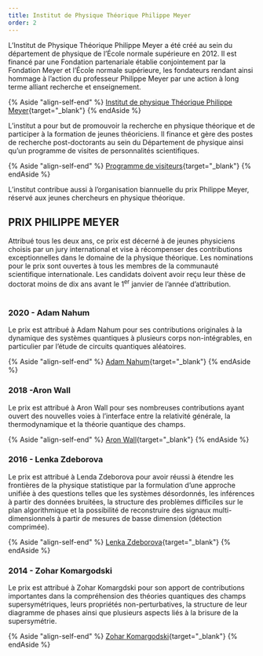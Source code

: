 ```yaml
---
title: Institut de Physique Théorique Philippe Meyer
order: 2
---
```


L’Institut de Physique Théorique Philippe Meyer a été créé au sein du département de physique de l’École normale supérieure en 2012. Il est financé par une Fondation partenariale établie conjointement par la Fondation Meyer et l’École normale supérieure, les fondateurs rendant ainsi hommage à l’action du professeur Philippe Meyer par une action à long terme alliant recherche et enseignement.

{% Aside "align-self-end" %}
  [Institut de physique Théorique Philippe Meyer](www.ipm.phys.ens.fr/){target="_blank"}
{% endAside %}

L’institut a pour but de promouvoir la recherche en physique théorique et de participer à la formation de jeunes théoriciens. Il finance et gère des postes de recherche post-doctorants au sein du Département de physique ainsi qu’un programme de visites de personnalités scientifiques.

{% Aside "align-self-end" %}
  [Programme de visiteurs](http://www.ipm.ens.fr/spip.php?rubrique16&lang=fr){target="_blank"}
{% endAside %}

L’institut contribue aussi à l’organisation biannuelle du prix Philippe Meyer, réservé aux jeunes chercheurs en physique théorique.

## PRIX PHILIPPE MEYER

Attribué tous les deux ans, ce prix est décerné à de jeunes physiciens choisis par un jury international et vise à récompenser des contributions exceptionnelles dans le domaine de la physique théorique. Les nominations pour le prix sont ouvertes à tous les membres de la communauté scientifique internationale. Les candidats doivent avoir reçu leur thèse de doctorat moins de dix ans avant le 1<sup>er</sup> janvier de l’année d’attribution.<br><br>

### 2020 - <span>Adam Nahum</span>

Le prix est attribué à Adam Nahum pour ses contributions originales à la dynamique
des systèmes quantiques à plusieurs corps non-intégrables, en particulier par l’étude
de circuits quantiques aléatoires.

{% Aside "align-self-end" %}
  [Adam Nahum](https://www.ipm.phys.ens.fr/spip.php?article178&lang=fr){target="_blank"}
{% endAside %}


### 2018 -<span>Aron Wall</span>

Le prix est attribué à Aron Wall pour ses nombreuses contributions ayant ouvert des nouvelles voies à l’interface entre la relativité générale, la thermodynamique et la théorie quantique des champs.

{% Aside "align-self-end" %}
  [Aron Wall](https://www.ipm.phys.ens.fr/spip.php?article123&lang=fr){target="_blank"}
{% endAside %}

### 2016 - <span>Lenka Zdeborova</span>

Le prix est attribué à Lenda Zdeborova pour avoir réussi à étendre les frontières de la physique statistique par la formulation d’une approche unifiée à des questions telles que les systèmes désordonnés, les inférences à partir des données bruitées, la structure des problèmes difficiles sur le plan algorithmique et la possibilité de reconstruire des signaux multi-dimensionnels à partir de mesures de basse dimension (détection comprimée).

{% Aside "align-self-end" %}
  [Lenka Zdeborova](https://www.ipm.phys.ens.fr/spip.php?article69&lang=fr){target="_blank"}
{% endAside %}

### 2014 - <span>Zohar Komargodski</span>

Le prix est attribué à Zohar Komargdski pour son apport de contributions importantes dans la compréhension des théories quantiques des champs supersymétriques, leurs propriétés non-perturbatives, la structure de leur diagramme de phases ainsi que plusieurs aspects liés à la brisure de la supersymétrie.

{% Aside "align-self-end" %}
  [Zohar Komargodski](https://www.ipm.phys.ens.fr/spip.php?article180&lang=fr){target="_blank"}
{% endAside %}

